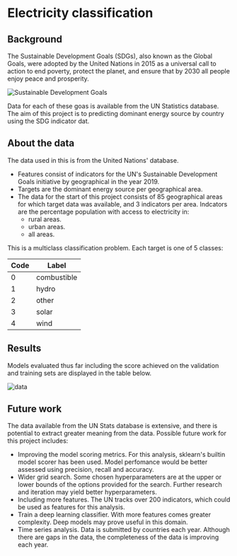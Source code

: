 # Electricity classification

## Background
The Sustainable Development Goals (SDGs), also known as the Global Goals, were adopted by the United Nations in 2015 as a universal call to action to end poverty, protect the planet, and ensure that by 2030 all people enjoy peace and prosperity.

![Sustainable Development Goals](https://i1.wp.com/www.un.org/sustainabledevelopment/wp-content/uploads/2015/12/english_SDG_17goals_poster_all_languages_with_UN_emblem_1.png?fit=728%2C451&ssl=1)

Data for each of these goas is available from the UN Statistics database. The aim of this project is to predicting dominant energy source by country using the SDG indicator dat.

## About the data

The data used in this is from the United Nations' database. 
- Features consist of indicators for the UN's Sustainable Development Goals initiative by geographical in the year 2019. 
- Targets are the dominant energy source per geographical area.
- The data for the start of this project consists of 85 geographical areas for which target data was available, and 3 indicators per area. Indcators are the percentage population with access to electricity in:
   - rural areas.
   - urban areas.
   - all areas.

This is a multiclass classification problem. Each target is one of 5 classes:

| Code | Label |
|------|-------|
|  0   |  combustible |
|  1   |  hydro |
|  2   |  other |
|  3   |  solar |
|  4   |  wind |

## Results
Models evaluated thus far including the score achieved on the validation and training sets are displayed in the table below.

![data](./presentation/images/results.png)

## Future work
The data available from the UN Stats database is extensive, and there is potential to extract greater meaning from the data. Possible future work for this project includes:
 - Improving the model scoring metrics. For this analysis, sklearn's builtin model scorer has been used. Model perfomance would be better assessed using precision, recall and accuracy.
 - Wider grid search. Some chosen hyperparameters are at the upper or lower bounds of the options provided for the search. Further research and iteration may yield better hyperparameters.
 - Including more features. The UN tracks over 200 indicators, which could be used as features for this analysis.
 - Train a deep learning classifier. With more features comes greater complexity. Deep models may prove useful in this domain.
 - Time series analysis. Data is submitted by countries each year. Although there are gaps in the data, the completeness of the data is improving each year.
